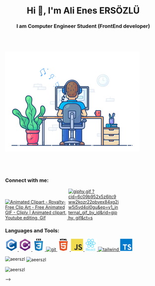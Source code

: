 
<h1 align="center">Hi 👋, I'm Ali Enes ERSÖZLÜ</h1>
<h3 align="center">I am Computer Engineer Student (FrontEnd developer)</h3>
<img src="https://raw.githubusercontent.com/SupianIDz/SupianIDz/main/coding.gif" jsaction="VQAsE" class="sFlh5c pT0Scc iPVvYb" style="max-width: 800px; height: 324px; margin: 55.5px 0px; width: 432px;" alt="GitHub - SupianIDz/SupianIDz" jsname="kn3ccd">

<h3 align="left">Connect with me:</h3>
<p align="left">
  <a href="https://www.linkedin.com/in/ali-enes-ers%C3%B6zl%C3%BC-37a135256/" target="_blank">  
<img src="https://i.pinimg.com/originals/84/df/59/84df598de17c65a61e8b01e5b2fbfacd.gif" jsaction="VQAsE" class="sFlh5c pT0Scc iPVvYb" style="max-width: 200px; height: 104px; margin: 0px 0px; width: 104px;" alt="Animated Clipart - Royalty-Free Clip Art - Free Animated GIF - Cliply |  Animated clipart, Youtube editing, Gif" jsname="kn3ccd">
  </a>
  <a href="mailto:ae.ersozlu@gmail.com" target="_blank">
<img src="https://media0.giphy.com/media/hQiDgZQIp5qsh09hOr/giphy.gif?cid=6c09b952x5z6itc9ww2kozr22pbvex84xg2jw5j5vd4ol0gu&amp;ep=v1_internal_gif_by_id&amp;rid=giphy.gif&amp;ct=s" jsaction="VQAsE" class="sFlh5c pT0Scc iPVvYb" style="max-width:164px; height:102px; margin: 0px; width: 103px;" alt="giphy.gif ?cid=6c09b952x5z6itc9ww2kozr22pbvex84xg2jw5j5vd4ol0gu&amp;ep=v1_internal_gif_by_id&amp;rid=giphy. gif&amp;ct=s" jsname="kn3ccd">
   </a>
</p>


</p>

<h3 align="left">Languages and Tools:</h3>
<p align="left"> <a href="https://www.cprogramming.com/" target="_blank" rel="noreferrer"> <img src="https://raw.githubusercontent.com/devicons/devicon/master/icons/c/c-original.svg" alt="c" width="40" height="40"/> </a> <a href="https://www.w3schools.com/cs/" target="_blank" rel="noreferrer"> <img src="https://raw.githubusercontent.com/devicons/devicon/master/icons/csharp/csharp-original.svg" alt="csharp" width="40" height="40"/> </a> <a href="https://www.w3schools.com/css/" target="_blank" rel="noreferrer"> <img src="https://raw.githubusercontent.com/devicons/devicon/master/icons/css3/css3-original-wordmark.svg" alt="css3" width="40" height="40"/> </a> <a href="https://git-scm.com/" target="_blank" rel="noreferrer"> <img src="https://www.vectorlogo.zone/logos/git-scm/git-scm-icon.svg" alt="git" width="40" height="40"/> </a> <a href="https://www.w3.org/html/" target="_blank" rel="noreferrer"> <img src="https://raw.githubusercontent.com/devicons/devicon/master/icons/html5/html5-original-wordmark.svg" alt="html5" width="40" height="40"/> </a> <a href="https://developer.mozilla.org/en-US/docs/Web/JavaScript" target="_blank" rel="noreferrer"> <img src="https://raw.githubusercontent.com/devicons/devicon/master/icons/javascript/javascript-original.svg" alt="javascript" width="40" height="40"/> </a> <a href="https://reactjs.org/" target="_blank" rel="noreferrer"> <img src="https://raw.githubusercontent.com/devicons/devicon/master/icons/react/react-original-wordmark.svg" alt="react" width="40" height="40"/> </a> <a href="https://tailwindcss.com/" target="_blank" rel="noreferrer"> <img src="https://www.vectorlogo.zone/logos/tailwindcss/tailwindcss-icon.svg" alt="tailwind" width="40" height="40"/> </a> <a href="https://www.typescriptlang.org/" target="_blank" rel="noreferrer"> <img src="https://raw.githubusercontent.com/devicons/devicon/master/icons/typescript/typescript-original.svg" alt="typescript" width="40" height="40"/> </a> </p>

<p><img align="left" src="https://github-readme-stats.vercel.app/api/top-langs?username=aeerszl&show_icons=true&locale=en&layout=compact" alt="aeerszl" /></p>

<p>&nbsp;<img align="center" src="https://github-readme-stats.vercel.app/api?username=aeerszl&show_icons=true&locale=en" alt="aeerszl" /></p>

<p><img align="center" src="https://github-readme-streak-stats.herokuapp.com/?user=aeerszl&" alt="aeerszl" /></p>

-->
